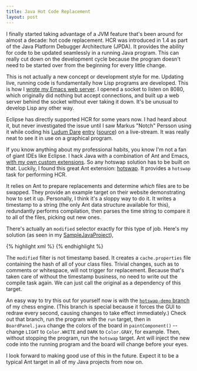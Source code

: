 ```yaml
---
title: Java Hot Code Replacement
layout: post
---
```


I finally started taking advantage of a JVM feature that's been around
for almost a decade: hot code replacement. HCR was introduced in 1.4
as part of the Java Platform Debugger Architecture (JPDA). It provides
the ability for code to be updated seamlessly in a running Java
program. This can really cut down on the development cycle because the
program doesn't need to be started over from the beginning for every
little change.

This is not actually a new concept or development style for
me. Updating live, running code is fundamentally how Lisp programs are
developed. This is how I [wrote my Emacs web
server](/blog/2009/05/17/). I opened a socket to listen on 8080, which
originally did nothing but accept connections, and built up a web
server behind the socket without ever taking it down. It's be unusual
to develop Lisp any other way.

Eclipse has directly supported HCR for some years now. I had heard
about it, but never investigated the issue until I saw Markus "Notch"
Persson using it while coding his
[Ludum Dare](http://www.ludumdare.com/compo/)
[entry](http://s3.amazonaws.com/ld48/index.html)
([source](https://s3.amazonaws.com/ld48/PoC_source.zip)) on a
live-stream. It was really neat to see it in use on a graphical
program.

If you know anything about my professional habits, you know I'm not a
fan of giant IDEs like Eclipse. I hack Java with a combination of Ant
and Emacs, [with my own custom extensions](/blog/2010/10/15/). So any
hotswap solution has to be built on that. Luckily, I found this great
Ant extension: [hotswap](http://code.google.com/p/hotswap/). It
provides a `hotswap` task for performing HCR.

It relies on Ant to prepare replacements and determine *which* files
are to be swapped. They provide an example target on their website
demonstrating how to set it up. Personally, I think it's a sloppy way
to do it. It writes a timestamp to a string (the only Ant data
structure available for this), redundantly performs compilation, then
parses the time string to compare it to all of the files, picking out
new ones.

There's actually an `modified` selector exactly for this type of
job. Here's my solution (as seen in my
[SampleJavaProject](/blog/2010/10/04/)),

{% highlight xml %}
<target name="hotswap" depends="compile">
  <taskdef name="hotswap" classname="dak.ant.taskdefs.Hotswap"/>
  <hotswap verbose="true" port="9000">
    <fileset dir="${build.classes.dir}" includes="**/*.class">
      <modified/>
    </fileset>
  </hotswap>
</target>
{% endhighlight %}

The `modified` filter is not timestamp based. It creates a
`cache.properties` file containing the hash of all of your class
files. Trivial changes, such as to comments or whitespace, will not
trigger for replacement. Because that's taken care of without the
timestamp business, no need to write out the compile task again. We
can just call the original as a dependency of this target.

An easy way to try this out for yourself now is with the
[`hotswap-demo` branch](https://github.com/skeeto/october-chess-engine/tree/hotswap-demo)
of my chess engine. (This branch is special because it forces the GUI
to redraw every second, causing changes to take effect immediately.)
Check out that branch, run the program with the `run` target, then in
`BoardPanel.java` change the colors of the board in `paintComponent()`
-- change `LIGHT` to `Color.WHITE` and `DARK` to `Color.GRAY`, for
example. Then, without stopping the program, run the `hotswap`
target. Ant will inject the new code into the running program and the
board will change before your eyes.

I look forward to making good use of this in the future. Expect it to
be a typical Ant target in all of my Java projects from now on.
